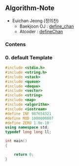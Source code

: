 ## Algorithm-Note

* Euichan Jeong (정의찬)
  * Baekjoon OJ : [define_chan](https://www.acmicpc.net/user/define_chan)
  * Atcoder : [defineChan](https://atcoder.jp/)

### Contens

### 0. default Template

```c++
#include <stdio.h>
#include <string.h>
#include <stack>
#include <queue>
#include <deque>
#include <vector>
#include <string>
#include <map>
#include <algorithm>
#include <iostream>
#define INF 987654321
#define MOD 1000000007
#define ZERO 1.0e-10
using namespace std;
typedef long long ll;

int main()
{

	return 0;
}
```
